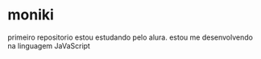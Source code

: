 # moniki
primeiro repositorio
estou estudando pelo alura.
estou me desenvolvendo na linguagem JaVaScript
